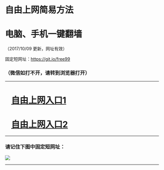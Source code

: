 ﻿# 自由上网简易方法

# 电脑、手机一键翻墙

（2017/10/09 更新，网址有效）

固定短网址：https://git.io/free99

### （微信如打不开，请转到浏览器打开）


***





# &nbsp;&nbsp; <a href="http://ft2239527025.fwq-tz-1001.info/fwqtz01.html?t=100900127148 " target="_blank">自由上网入口1</a>
# &nbsp;&nbsp; <a href="http://ft1548612007.fwq-tz-1002.info/fwqtz02.html?t=100900131292 " target="_blank">自由上网入口2</a>
***

### 请记住下图中固定短网址：

<img src="https://s3-us-west-2.amazonaws.com/fwq-1001/yjfq-20170905okok.png" /> 


***

